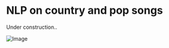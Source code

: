 # NLP on country and pop songs

Under construction..

![Image](https://d30y9cdsu7xlg0.cloudfront.net/png/2029-200.png)